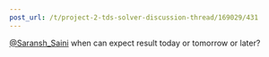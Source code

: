 ```yaml
---
post_url: /t/project-2-tds-solver-discussion-thread/169029/431
---
```

[@Saransh\_Saini](/u/saransh_saini) when can expect result today or tomorrow or later?